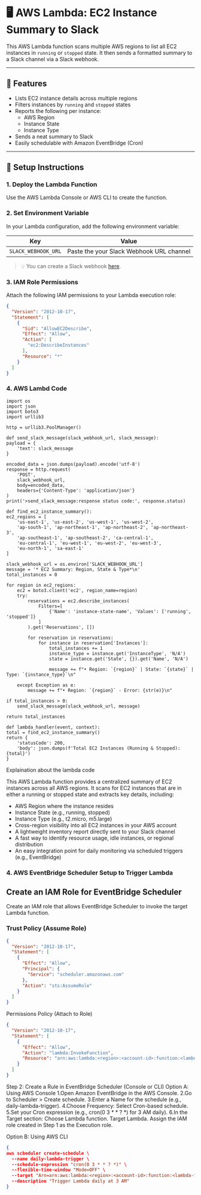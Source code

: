 # 🖥️ AWS Lambda: EC2 Instance Summary to Slack

This AWS Lambda function scans multiple AWS regions to list all EC2 instances in `running` or `stopped` state. It then sends a formatted summary to a Slack channel via a Slack webhook.

---

## 📌 Features

- Lists EC2 instance details across multiple regions
- Filters instances by `running` and `stopped` states
- Reports the following per instance:
  - AWS Region
  - Instance State
  - Instance Type
- Sends a neat summary to Slack
- Easily schedulable with Amazon EventBridge (Cron)

---

## 🚀 Setup Instructions

### 1. Deploy the Lambda Function

Use the AWS Lambda Console or AWS CLI to create the function.

### 2. Set Environment Variable

In your Lambda configuration, add the following environment variable:

| Key               | Value                    |
|------------------|--------------------------|
| `SLACK_WEBHOOK_URL` | Paste the your Slack Webhook URL channel |

> 💡 You can create a Slack webhook [here](https://api.slack.com/messaging/webhooks).

### 3. IAM Role Permissions

Attach the following IAM permissions to your Lambda execution role:

```json
{
  "Version": "2012-10-17",
  "Statement": [
    {
      "Sid": "AllowEC2Describe",
      "Effect": "Allow",
      "Action": [
        "ec2:DescribeInstances"
      ],
      "Resource": "*"
    }
  ]
}
```
### 4. AWS Lambd Code 

    import os
    import json
    import boto3
    import urllib3

    http = urllib3.PoolManager()

    def send_slack_message(slack_webhook_url, slack_message):
    payload = {
        'text': slack_message
    }

    encoded_data = json.dumps(payload).encode('utf-8')
    response = http.request(
        'POST',
        slack_webhook_url,
        body=encoded_data,
        headers={'Content-Type': 'application/json'}
    )
    print('>send_slack_message:response status code:', response.status)

    def find_ec2_instance_summary():
    ec2_regions = [
        'us-east-1', 'us-east-2', 'us-west-1', 'us-west-2',
        'ap-south-1', 'ap-northeast-1', 'ap-northeast-2', 'ap-northeast-3',
        'ap-southeast-1', 'ap-southeast-2', 'ca-central-1',
        'eu-central-1', 'eu-west-1', 'eu-west-2', 'eu-west-3',
        'eu-north-1', 'sa-east-1'
    ]

    slack_webhook_url = os.environ['SLACK_WEBHOOK_URL']
    message = '* EC2 Summary: Region, State & Type*\n'
    total_instances = 0

    for region in ec2_regions:
        ec2 = boto3.client('ec2', region_name=region)
        try:
            reservations = ec2.describe_instances(
                Filters=[
                    {'Name': 'instance-state-name', 'Values': ['running', 'stopped']}
                ]
            ).get('Reservations', [])

            for reservation in reservations:
                for instance in reservation['Instances']:
                    total_instances += 1
                    instance_type = instance.get('InstanceType', 'N/A')
                    state = instance.get('State', {}).get('Name', 'N/A')

                    message += f"• Region: `{region}` | State: `{state}` | Type: `{instance_type}`\n"

        except Exception as e:
            message += f"• Region: `{region}` - Error: {str(e)}\n"

    if total_instances > 0:
        send_slack_message(slack_webhook_url, message)

    return total_instances

    def lambda_handler(event, context):
    total = find_ec2_instance_summary()
    return {
        'statusCode': 200,
        'body': json.dumps(f'Total EC2 Instances (Running & Stopped): {total}')
    }

Explaination about the lambda code 

This AWS Lambda function provides a centralized summary of EC2 instances across all AWS regions. It scans for EC2 instances that are in either a running or stopped state and extracts key details, including:
  - AWS Region where the instance resides
  - Instance State (e.g., running, stopped)
  - Instance Type (e.g., t2.micro, m5.large)
  - Cross-region visibility into all EC2 instances in your AWS account
  - A lightweight inventory report directly sent to your Slack channel
  - A fast way to identify resource usage, idle instances, or regional distribution
  - An easy integration point for daily monitoring via scheduled triggers (e.g., EventBridge)

### 4.  AWS EventBridge Scheduler Setup to Trigger Lambda

##  Create an IAM Role for EventBridge Scheduler

Create an IAM role that allows EventBridge Scheduler to invoke the target Lambda function.

### Trust Policy (Assume Role)
```json
{
  "Version": "2012-10-17",
  "Statement": [
    {
      "Effect": "Allow",
      "Principal": {
        "Service": "scheduler.amazonaws.com"
      },
      "Action": "sts:AssumeRole"
    }
  ]
}
```
Permissions Policy (Attach to Role)
```json
{
  "Version": "2012-10-17",
  "Statement": [
    {
      "Effect": "Allow",
      "Action": "lambda:InvokeFunction",
      "Resource": "arn:aws:lambda:<region>:<account-id>:function:<lambda-function-name>"
    }
  ]
}
```
Step 2: Create a Rule in EventBridge Scheduler (Console or CLI)
Option A: Using AWS Console
1.Open Amazon EventBridge in the AWS Console.
2.Go to Scheduler > Create schedule.
3.Enter a Name for the schedule (e.g., daily-lambda-trigger).
4.Choose Frequency: Select Cron-based schedule.
5.Set your Cron expression (e.g., cron(0 3 * * ? *) for 3 AM daily).
6.In the Target section:
    Choose Lambda function.
    Target Lambda.
    Assign the IAM role created in Step 1 as the Execution role.

Option B: Using AWS CLI

```json
{
aws scheduler create-schedule \
  --name daily-lambda-trigger \
  --schedule-expression "cron(0 3 * * ? *)" \
  --flexible-time-window "Mode=OFF" \
  --target "Arn=arn:aws:lambda:<region>:<account-id>:function:<lambda-function-name>,RoleArn=arn:aws:iam::<account-id>:role/<scheduler-role-name>" \
  --description "Trigger Lambda daily at 3 AM"
}
```

